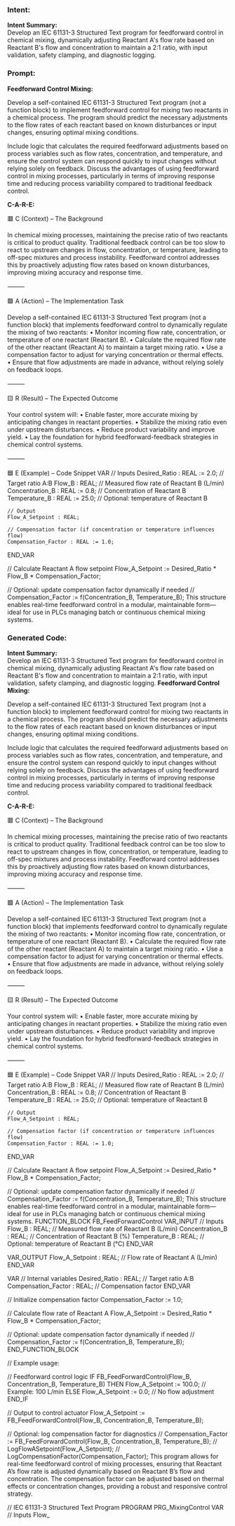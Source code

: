 ### Intent:
**Intent Summary:**  
Develop an IEC 61131-3 Structured Text program for feedforward control in chemical mixing, dynamically adjusting Reactant A's flow rate based on Reactant B's flow and concentration to maintain a 2:1 ratio, with input validation, safety clamping, and diagnostic logging.

### Prompt:
**Feedforward Control Mixing:**

Develop a self-contained IEC 61131-3 Structured Text program (not a function block) to implement feedforward control for mixing two reactants in a chemical process. The program should predict the necessary adjustments to the flow rates of each reactant based on known disturbances or input changes, ensuring optimal mixing conditions.

Include logic that calculates the required feedforward adjustments based on process variables such as flow rates, concentration, and temperature, and ensure the control system can respond quickly to input changes without relying solely on feedback. Discuss the advantages of using feedforward control in mixing processes, particularly in terms of improving response time and reducing process variability compared to traditional feedback control.

**C-A-R-E:**

🟥 C (Context) – The Background

In chemical mixing processes, maintaining the precise ratio of two reactants is critical to product quality. Traditional feedback control can be too slow to react to upstream changes in flow, concentration, or temperature, leading to off-spec mixtures and process instability. Feedforward control addresses this by proactively adjusting flow rates based on known disturbances, improving mixing accuracy and response time.

⸻

🟩 A (Action) – The Implementation Task

Develop a self-contained IEC 61131-3 Structured Text program (not a function block) that implements feedforward control to dynamically regulate the mixing of two reactants:
	•	Monitor incoming flow rate, concentration, or temperature of one reactant (Reactant B).
	•	Calculate the required flow rate of the other reactant (Reactant A) to maintain a target mixing ratio.
	•	Use a compensation factor to adjust for varying concentration or thermal effects.
	•	Ensure that flow adjustments are made in advance, without relying solely on feedback loops.

⸻

🟨 R (Result) – The Expected Outcome

Your control system will:
	•	Enable faster, more accurate mixing by anticipating changes in reactant properties.
	•	Stabilize the mixing ratio even under upstream disturbances.
	•	Reduce product variability and improve yield.
	•	Lay the foundation for hybrid feedforward-feedback strategies in chemical control systems.

⸻

🟦 E (Example) – Code Snippet
VAR
    // Inputs
    Desired_Ratio : REAL := 2.0;        // Target ratio A:B
    Flow_B : REAL;                      // Measured flow rate of Reactant B (L/min)
    Concentration_B : REAL := 0.8;      // Concentration of Reactant B
    Temperature_B : REAL := 25.0;       // Optional: temperature of Reactant B

    // Output
    Flow_A_Setpoint : REAL;

    // Compensation factor (if concentration or temperature influences flow)
    Compensation_Factor : REAL := 1.0;  
END_VAR

// Calculate Reactant A flow setpoint
Flow_A_Setpoint := Desired_Ratio * Flow_B * Compensation_Factor;

// Optional: update compensation factor dynamically if needed
// Compensation_Factor := f(Concentration_B, Temperature_B);
This structure enables real-time feedforward control in a modular, maintainable form—ideal for use in PLCs managing batch or continuous chemical mixing systems.

### Generated Code:
**Intent Summary:**  
Develop an IEC 61131-3 Structured Text program for feedforward control in chemical mixing, dynamically adjusting Reactant A's flow rate based on Reactant B's flow and concentration to maintain a 2:1 ratio, with input validation, safety clamping, and diagnostic logging.
**Feedforward Control Mixing:**

Develop a self-contained IEC 61131-3 Structured Text program (not a function block) to implement feedforward control for mixing two reactants in a chemical process. The program should predict the necessary adjustments to the flow rates of each reactant based on known disturbances or input changes, ensuring optimal mixing conditions.

Include logic that calculates the required feedforward adjustments based on process variables such as flow rates, concentration, and temperature, and ensure the control system can respond quickly to input changes without relying solely on feedback. Discuss the advantages of using feedforward control in mixing processes, particularly in terms of improving response time and reducing process variability compared to traditional feedback control.

**C-A-R-E:**

🟥 C (Context) – The Background

In chemical mixing processes, maintaining the precise ratio of two reactants is critical to product quality. Traditional feedback control can be too slow to react to upstream changes in flow, concentration, or temperature, leading to off-spec mixtures and process instability. Feedforward control addresses this by proactively adjusting flow rates based on known disturbances, improving mixing accuracy and response time.

⸻

🟩 A (Action) – The Implementation Task

Develop a self-contained IEC 61131-3 Structured Text program (not a function block) that implements feedforward control to dynamically regulate the mixing of two reactants:
	•	Monitor incoming flow rate, concentration, or temperature of one reactant (Reactant B).
	•	Calculate the required flow rate of the other reactant (Reactant A) to maintain a target mixing ratio.
	•	Use a compensation factor to adjust for varying concentration or thermal effects.
	•	Ensure that flow adjustments are made in advance, without relying solely on feedback loops.

⸻

🟨 R (Result) – The Expected Outcome

Your control system will:
	•	Enable faster, more accurate mixing by anticipating changes in reactant properties.
	•	Stabilize the mixing ratio even under upstream disturbances.
	•	Reduce product variability and improve yield.
	•	Lay the foundation for hybrid feedforward-feedback strategies in chemical control systems.

⸻

🟦 E (Example) – Code Snippet
VAR
    // Inputs
    Desired_Ratio : REAL := 2.0;        // Target ratio A:B
    Flow_B : REAL;                      // Measured flow rate of Reactant B (L/min)
    Concentration_B : REAL := 0.8;      // Concentration of Reactant B
    Temperature_B : REAL := 25.0;       // Optional: temperature of Reactant B

    // Output
    Flow_A_Setpoint : REAL;

    // Compensation factor (if concentration or temperature influences flow)
    Compensation_Factor : REAL := 1.0;  
END_VAR

// Calculate Reactant A flow setpoint
Flow_A_Setpoint := Desired_Ratio * Flow_B * Compensation_Factor;

// Optional: update compensation factor dynamically if needed
// Compensation_Factor := f(Concentration_B, Temperature_B);
This structure enables real-time feedforward control in a modular, maintainable form—ideal for use in PLCs managing batch or continuous chemical mixing systems.
FUNCTION_BLOCK FB_FeedForwardControl
VAR_INPUT
    // Inputs
    Flow_B : REAL; // Measured flow rate of Reactant B (L/min)
    Concentration_B : REAL; // Concentration of Reactant B (%)
    Temperature_B : REAL; // Optional: temperature of Reactant B (°C)
END_VAR

VAR_OUTPUT
    Flow_A_Setpoint : REAL; // Flow rate of Reactant A (L/min)
END_VAR

VAR
    // Internal variables
    Desired_Ratio : REAL; // Target ratio A:B
    Compensation_Factor : REAL; // Compensation factor
END_VAR

// Initialize compensation factor
Compensation_Factor := 1.0;

// Calculate flow rate of Reactant A
Flow_A_Setpoint := Desired_Ratio * Flow_B * Compensation_Factor;

// Optional: update compensation factor dynamically if needed
// Compensation_Factor := f(Concentration_B, Temperature_B);
END_FUNCTION_BLOCK

// Example usage:

// Feedforward control logic
IF FB_FeedForwardControl(Flow_B, Concentration_B, Temperature_B) THEN
    Flow_A_Setpoint := 100.0; // Example: 100 L/min
ELSE
    Flow_A_Setpoint := 0.0; // No flow adjustment
END_IF

// Output to control actuator
Flow_A_Setpoint := FB_FeedForwardControl(Flow_B, Concentration_B, Temperature_B);

// Optional: log compensation factor for diagnostics
// Compensation_Factor := FB_FeedForwardControl(Flow_B, Concentration_B, Temperature_B);
// LogFlowASetpoint(Flow_A_Setpoint);
// LogCompensationFactor(Compensation_Factor);
This program allows for real-time feedforward control of mixing processes, ensuring that Reactant A’s flow rate is adjusted dynamically based on Reactant B’s flow and concentration. The compensation factor can be adjusted based on thermal effects or concentration changes, providing a robust and responsive control strategy.

// IEC 61131-3 Structured Text Program
PROGRAM PRG_MixingControl
VAR
    // Inputs
    Flow_
